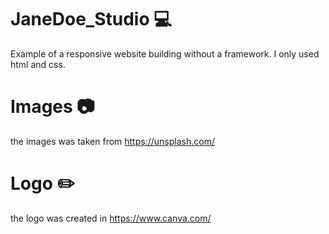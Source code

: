 # JaneDoe_Studio 💻
Example of a responsive website building without a framework. I only used html and css.

# Images 📷 
the images was taken from https://unsplash.com/

# Logo ✏️
the logo was created in https://www.canva.com/
